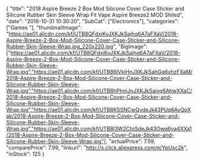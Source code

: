 {
	"title": "2018 Aspire Breeze 2 Box Mod Silicone Cover Case Sticker and Silicone Rubber Skin Sleeve Wrap Fit Vape Aspire Breeze2 MOD Shiled",
	"date": "2018-10-31 10:30:20",
	"SubCat": ["Electronics"],
	"categories": ["Games "],
	"thumbnailImage": "https://ae01.alicdn.com/kf/UTB8QFdxiKvJXKJkSajhq6A7aFXaV/2018-Aspire-Breeze-2-Box-Mod-Silicone-Cover-Case-Sticker-and-Silicone-Rubber-Skin-Sleeve-Wrap.jpg_220x220.jpg",
	"BigImage": ["https://ae01.alicdn.com/kf/UTB8QFdxiKvJXKJkSajhq6A7aFXaV/2018-Aspire-Breeze-2-Box-Mod-Silicone-Cover-Case-Sticker-and-Silicone-Rubber-Skin-Sleeve-Wrap.jpg","https://ae01.alicdn.com/kf/UTB86lVkiHnJXKJkSahGq6xhzFXaM/2018-Aspire-Breeze-2-Box-Mod-Silicone-Cover-Case-Sticker-and-Silicone-Rubber-Skin-Sleeve-Wrap.jpg","https://ae01.alicdn.com/kf/UTB8hPhniJnJXKJkSaiyq6AhwXXaC/2018-Aspire-Breeze-2-Box-Mod-Silicone-Cover-Case-Sticker-and-Silicone-Rubber-Skin-Sleeve-Wrap.jpg","https://ae01.alicdn.com/kf/UTB8KSSNCwQydeJk43PUq6AyQpXak/2018-Aspire-Breeze-2-Box-Mod-Silicone-Cover-Case-Sticker-and-Silicone-Rubber-Skin-Sleeve-Wrap.jpg","https://ae01.alicdn.com/kf/UTB8l3W2CtoSdeJk43Owq6ya4XXa1/2018-Aspire-Breeze-2-Box-Mod-Silicone-Cover-Case-Sticker-and-Silicone-Rubber-Skin-Sleeve-Wrap.jpg"],
	"actualPrice": 7.59,
	"comparePrice": 7.99,
	"linkurl": "http://s.click.aliexpress.com/e/YpUsc2k",
	"inStock": 125
}

